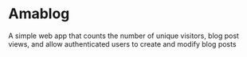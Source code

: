 # Amablog
A simple web app that counts the number of unique visitors, blog post views, and allow authenticated users to create and modify blog posts
